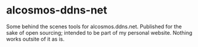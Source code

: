 # alcosmos-ddns-net
Some behind the scenes tools for alcosmos.ddns.net.
Published for the sake of open sourcing; intended to be part of my personal website.
Nothing works outsite of it as is.
